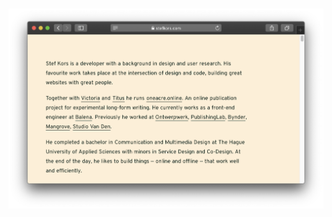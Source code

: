 <p align="center">
  <br>
  <a href="https://stefkors.com/" target="_blank"><img alt="undefined" src="https://raw.githubusercontent.com/StefKors/StefKors/master/Screenshot%202020-07-09%20at%2019.54.52.png"></a>
  <br><br><br>
</p>
